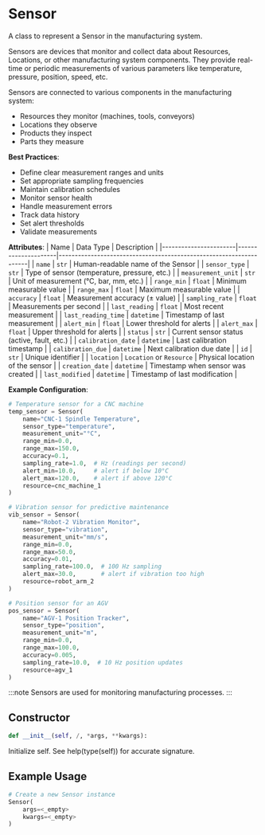 # Sensor

A class to represent a Sensor in the manufacturing system.

Sensors are devices that monitor and collect data about Resources, Locations, or other 
manufacturing system components. They provide real-time or periodic measurements of 
various parameters like temperature, pressure, position, speed, etc.

Sensors are connected to various components in the manufacturing system:
- Resources they monitor (machines, tools, conveyors)
- Locations they observe
- Products they inspect
- Parts they measure

**Best Practices**:
- Define clear measurement ranges and units
- Set appropriate sampling frequencies
- Maintain calibration schedules
- Monitor sensor health
- Handle measurement errors
- Track data history
- Set alert thresholds
- Validate measurements

**Attributes**:
| Name                  | Data Type           | Description                                                        |
|-----------------------|---------------------|--------------------------------------------------------------------|
| `name`                | `str`               | Human-readable name of the Sensor                                  |
| `sensor_type`         | `str`               | Type of sensor (temperature, pressure, etc.)                       |
| `measurement_unit`    | `str`               | Unit of measurement (°C, bar, mm, etc.)                           |
| `range_min`           | `float`             | Minimum measurable value                                          |
| `range_max`           | `float`             | Maximum measurable value                                          |
| `accuracy`            | `float`             | Measurement accuracy (± value)                                     |
| `sampling_rate`       | `float`             | Measurements per second                                           |
| `last_reading`        | `float`             | Most recent measurement                                           |
| `last_reading_time`   | `datetime`          | Timestamp of last measurement                                     |
| `alert_min`           | `float`             | Lower threshold for alerts                                        |
| `alert_max`           | `float`             | Upper threshold for alerts                                        |
| `status`              | `str`               | Current sensor status (active, fault, etc.)                       |
| `calibration_date`    | `datetime`          | Last calibration timestamp                                        |
| `calibration_due`     | `datetime`          | Next calibration due date                                         |
| `id`                  | `str`               | Unique identifier                                                 |
| `location`            | `Location` or `Resource`         | Physical location of the sensor                                   |
| `creation_date`       | `datetime`          | Timestamp when sensor was created                                 |
| `last_modified`       | `datetime`          | Timestamp of last modification                                    |

**Example Configuration**:
```python
# Temperature sensor for a CNC machine
temp_sensor = Sensor(
    name="CNC-1 Spindle Temperature",
    sensor_type="temperature",
    measurement_unit="°C",
    range_min=0.0,
    range_max=150.0,
    accuracy=0.1,
    sampling_rate=1.0,  # Hz (readings per second)
    alert_min=10.0,     # alert if below 10°C
    alert_max=120.0,    # alert if above 120°C
    resource=cnc_machine_1
)

# Vibration sensor for predictive maintenance
vib_sensor = Sensor(
    name="Robot-2 Vibration Monitor",
    sensor_type="vibration",
    measurement_unit="mm/s",
    range_min=0.0,
    range_max=50.0,
    accuracy=0.01,
    sampling_rate=100.0,  # 100 Hz sampling
    alert_max=30.0,       # alert if vibration too high
    resource=robot_arm_2
)

# Position sensor for an AGV
pos_sensor = Sensor(
    name="AGV-1 Position Tracker",
    sensor_type="position",
    measurement_unit="m",
    range_min=0.0,
    range_max=100.0,
    accuracy=0.005,
    sampling_rate=10.0,  # 10 Hz position updates
    resource=agv_1
)
```

:::note
Sensors are used for monitoring manufacturing processes.
:::


## Constructor

```python
def __init__(self, /, *args, **kwargs):
```

Initialize self.  See help(type(self)) for accurate signature.


## Example Usage

```python
# Create a new Sensor instance
Sensor(
    args=<_empty>
    kwargs=<_empty>
)
```
